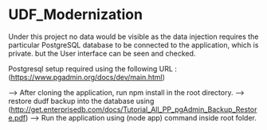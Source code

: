 # UDF_Modernization

Under this project no data would be visible as the data injection requires the particular PostgreSQL database to be connected to the application, which is private. but the User interface can be seen and checked.

Postgresql setup required using the following URL :  (https://www.pgadmin.org/docs/dev/main.html)

-->  After cloning the application, run npm install in the root directory.
-->  restore dudf backup into the database using (http://get.enterprisedb.com/docs/Tutorial_All_PP_pgAdmin_Backup_Restore.pdf)
--> Run the application using (node app) command inside root folder.

